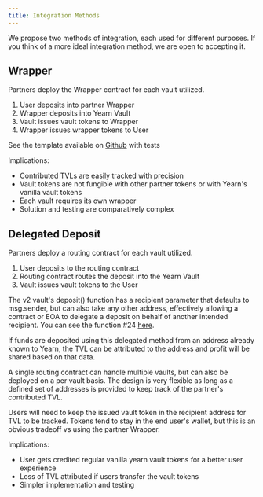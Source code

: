 ```yaml
---
title: Integration Methods
---
```


We propose two methods of integration, each used for different purposes. If you think of a more ideal integration method, we are open to accepting it.

## Wrapper

Partners deploy the Wrapper contract for each vault utilized. 

1. User deposits into partner Wrapper
1. Wrapper deposits into Yearn Vault
1. Vault issues vault tokens to Wrapper
1. Wrapper issues wrapper tokens to User

See the template available on [Github](https://github.com/yearn/brownie-wrapper-mix) with tests

Implications:

- Contributed TVLs are easily tracked with precision
- Vault tokens are not fungible with other partner tokens or with Yearn's vanilla vault tokens
- Each vault requires its own wrapper
- Solution and testing are comparatively complex

## Delegated Deposit

Partners deploy a routing contract for each vault utilized.

1. User deposits to the routing contract
1. Routing contract routes the deposit into the Yearn Vault
1. Vault issues vault tokens to the User

The v2 vault's deposit() function has a recipient parameter that defaults to msg.sender, but can also take any other address, effectively allowing a contract or EOA to delegate a deposit on behalf of another intended recipient. You can see the function #24 [here](https://etherscan.io/address/0x19D3364A399d251E894aC732651be8B0E4e85001#writeContract).

If funds are deposited using this delegated method from an address already known to Yearn, the TVL can be attributed to the address and profit will be shared based on that data. 

A single routing contract can handle multiple vaults, but can also be deployed on a per vault basis. The design is very flexible as long as a defined set of addresses is provided to keep track of the partner's contributed TVL.

Users will need to keep the issued vault token in the recipient address for TVL to be tracked. Tokens tend to stay in the end user's wallet, but this is an obvious tradeoff vs using the partner Wrapper. 

Implications:

- User gets credited regular vanilla yearn vault tokens for a better user experience
- Loss of TVL attributed if users transfer the vault tokens
- Simpler implementation and testing

